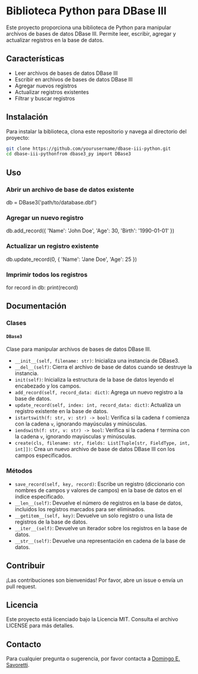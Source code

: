 # Biblioteca Python para DBase III

Este proyecto proporciona una biblioteca de Python para manipular archivos de bases de datos DBase III. Permite leer, escribir, agregar y actualizar registros en la base de datos.

## Características

- Leer archivos de bases de datos DBase III
- Escribir en archivos de bases de datos DBase III
- Agregar nuevos registros
- Actualizar registros existentes
- Filtrar y buscar registros

## Instalación

Para instalar la biblioteca, clona este repositorio y navega al directorio del proyecto:

```bash
git clone https://github.com/yourusername/dbase-iii-python.git
cd dbase-iii-pythonfrom dbase3_py import DBase3
```

## Uso

### Abrir un archivo de base de datos existente
db = DBase3('path/to/database.dbf')

### Agregar un nuevo registro
db.add_record({
    'Name': 'John Doe',
    'Age': 30,
    'Birth': '1990-01-01'
})

### Actualizar un registro existente
db.update_record(0, {
    'Name': 'Jane Doe',
    'Age': 25
})

### Imprimir todos los registros
for record in db:
    print(record)

## Documentación

### Clases

#### `DBase3`

Clase para manipular archivos de bases de datos DBase III.

- `__init__(self, filename: str)`: Inicializa una instancia de DBase3.
- `__del__(self)`: Cierra el archivo de base de datos cuando se destruye la instancia.
- `init(self)`: Inicializa la estructura de la base de datos leyendo el encabezado y los campos.
- `add_record(self, record_data: dict)`: Agrega un nuevo registro a la base de datos.
- `update_record(self, index: int, record_data: dict)`: Actualiza un registro existente en la base de datos.
- `istartswith(f: str, v: str) -> bool`: Verifica si la cadena `f` comienza con la cadena `v`, ignorando mayúsculas y minúsculas.
- `iendswith(f: str, v: str) -> bool`: Verifica si la cadena `f` termina con la cadena `v`, ignorando mayúsculas y minúsculas.
- `create(cls, filename: str, fields: List[Tuple[str, FieldType, int, int]])`: Crea un nuevo archivo de base de datos DBase III con los campos especificados.

### Métodos

- `save_record(self, key, record)`: Escribe un registro (diccionario con nombres de campos y valores de campos) en la base de datos en el índice especificado.
- `__len__(self)`: Devuelve el número de registros en la base de datos, incluidos los registros marcados para ser eliminados.
- `__getitem__(self, key)`: Devuelve un solo registro o una lista de registros de la base de datos.
- `__iter__(self)`: Devuelve un iterador sobre los registros en la base de datos.
- `__str__(self)`: Devuelve una representación en cadena de la base de datos.

## Contribuir

¡Las contribuciones son bienvenidas! Por favor, abre un issue o envía un pull request.

## Licencia

Este proyecto está licenciado bajo la Licencia MIT. Consulta el archivo LICENSE para más detalles.

## Contacto

Para cualquier pregunta o sugerencia, por favor contacta a [Domingo E. Savoretti](mailto:esavoretti@gmail.com).



